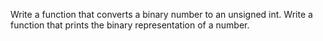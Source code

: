 Write a function that converts a binary number to an unsigned int.
Write a function that prints the binary representation of a number.
